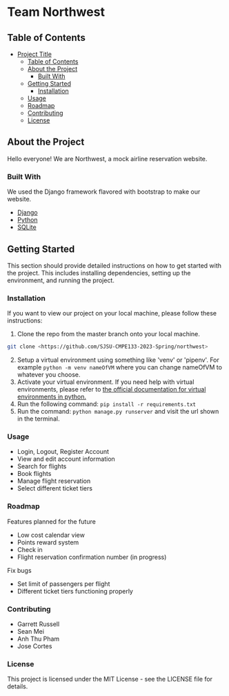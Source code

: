 # Team Northwest

## Table of Contents

- [Project Title](#project-title)
  - [Table of Contents](#table-of-contents)
  - [About the Project](#about-the-project)
    - [Built With](#built-with)
  - [Getting Started](#getting-started)
    - [Installation](#installation)
  - [Usage](#usage)
  - [Roadmap](#roadmap)
  - [Contributing](#contributing)
  - [License](#license)

## About the Project

Hello everyone! We are Northwest, a mock airline reservation website.  

### Built With

We used the Django framework flavored with bootstrap to make our website. 

- [Django](https://www.djangoproject.com/)
- [Python](https://www.python.org/)
- [SQLite](https://sqlite.org/index.html)

## Getting Started

This section should provide detailed instructions on how to get started with the project. This includes installing dependencies, setting up the environment, and running the project.


### Installation

If you want to view our project on your local machine, please follow these instructions:  
  1. Clone the repo from the master branch onto your local machine. 

   ```sh
   git clone <https://github.com/SJSU-CMPE133-2023-Spring/northwest>
   ```  
  2. Setup a virtual environment using something like 'venv' or 'pipenv'. For example ```python -m venv nameOfVM``` where you can change nameOfVM to whatever you choose.    
  4. Activate your virtual environment. If you need help with virtual environments, please refer to [the official documentation for virtual environments in python.](https://docs.python.org/3/tutorial/venv.html)
  3. Run the following command: ```pip install -r requirements.txt```  
  4. Run the command: ```python manage.py runserver``` and visit the url shown in the terminal.

### Usage

* Login, Logout, Register Account
* View and edit account information
* Search for flights
* Book flights
* Manage flight reservation
* Select different ticket tiers

### Roadmap

Features planned for the future
* Low cost calendar view
* Points reward system
* Check in 
* Flight reservation confirmation number (in progress)

Fix bugs
* Set limit of passengers per flight
* Different ticket tiers functioning properly

### Contributing

* Garrett Russell
* Sean Mei
* Anh Thu Pham
* Jose Cortes

### License

This project is licensed under the MIT License - see the LICENSE file for details.
